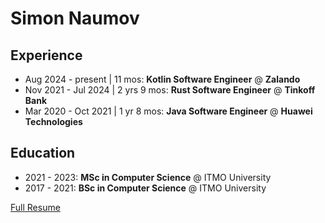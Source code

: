 # Simon Naumov

## Experience

- Aug 2024 - present | 11 mos: **Kotlin Software Engineer** @ **Zalando**
- Nov 2021 - Jul 2024 | 2 yrs 9 mos: **Rust Software Engineer** @ **Tinkoff Bank**
- Mar 2020 - Oct 2021 | 1 yr 8 mos: **Java Software Engineer** @ **Huawei Technologies**

## Education

- 2021 - 2023: **MSc in Computer Science** @ ITMO University
- 2017 - 2021: **BSc in Computer Science** @ ITMO University

[Full Resume](https://github.com/nothingelsematters/nothingelsematters/blob/master/cv.pdf)
